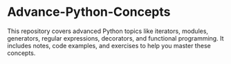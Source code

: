 # Advance-Python-Concepts
This repository covers advanced Python topics like iterators, modules, generators, regular expressions, decorators, and functional programming. It includes notes, code examples, and exercises to help you master these concepts.
